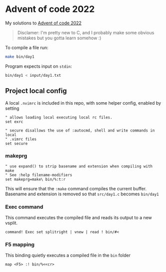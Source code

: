 Advent of code 2022
===================

My solutions to [Advent of code 2022](https://adventofcode.com/2022/)

> Disclamer: I'm pretty new to C, and I probably make some obvious mistakes but
> you gotta learn somehow :)

To compile a file run:

```sh
make bin/day1
```

Program expects input on `stdin`:

```sh
bin/day1 < input/day1.txt
```

## Project local config

A local `.nvimrc` is included in this repo, with some helper config, enabled by setting
```vim
" allows loading local executing local rc files.
set exrc

" secure disallows the use of :autocmd, shell and write commands in local
" .vimrc files
set secure
```
### makeprg
```vim
" use expand() to strip basename and extension when compiling with make
" See :help filename-modifiers
set makeprg=make\ bin/%:t:r
```

This will ensure that the `:make` command compiles the current buffer. Basename
and extension is removed so that `src/day1.c` becomes `bin/day1`


### Exec command

This command executes the compiled file and reads its output to a new vsplit.
```vim
command! Exec set splitright | vnew | read ! bin/#<
```
### F5 mapping

This binding quietly executes a compiled file in the `bin` folder
```vim
map <F5> :! bin/%<<cr>


